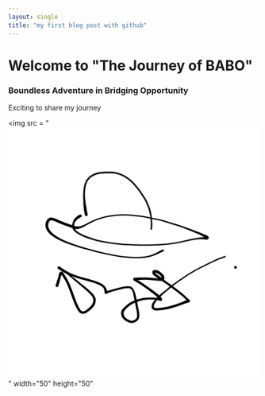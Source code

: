 ```yaml
---
layout: single
title: "my first blog post with github"
---
```


# Welcome to "The Journey of BABO"
### Boundless Adventure in Bridging Opportunity

Exciting to share my journey 

<img src = 
	 "![thejourneyofbabo](../files/jslogo.jpg)"
	 width="50" height="50"
	
	 